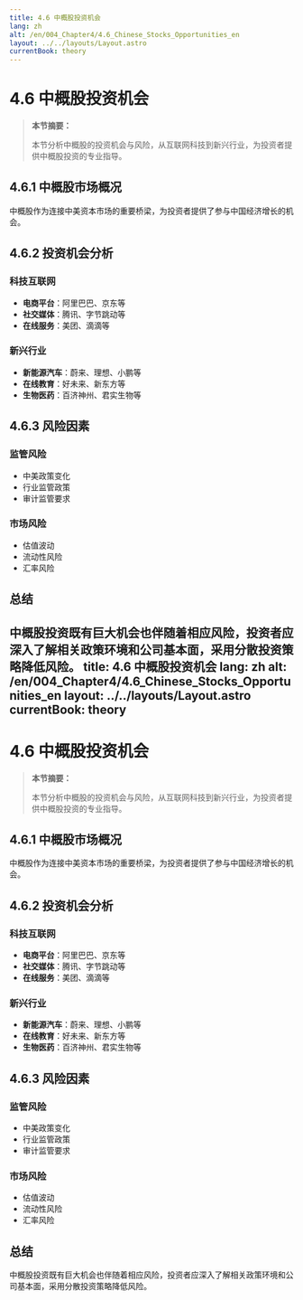 ```yaml
---
title: 4.6 中概股投资机会
lang: zh
alt: /en/004_Chapter4/4.6_Chinese_Stocks_Opportunities_en
layout: ../../layouts/Layout.astro
currentBook: theory
---
```


# 4.6 中概股投资机会

> **本节摘要：**
> 
> 本节分析中概股的投资机会与风险，从互联网科技到新兴行业，为投资者提供中概股投资的专业指导。

## 4.6.1 中概股市场概况

中概股作为连接中美资本市场的重要桥梁，为投资者提供了参与中国经济增长的机会。

## 4.6.2 投资机会分析

### 科技互联网
- **电商平台**：阿里巴巴、京东等
- **社交媒体**：腾讯、字节跳动等
- **在线服务**：美团、滴滴等

### 新兴行业
- **新能源汽车**：蔚来、理想、小鹏等
- **在线教育**：好未来、新东方等
- **生物医药**：百济神州、君实生物等

## 4.6.3 风险因素

### 监管风险
- 中美政策变化
- 行业监管政策
- 审计监管要求

### 市场风险
- 估值波动
- 流动性风险
- 汇率风险

## 总结

中概股投资既有巨大机会也伴随着相应风险，投资者应深入了解相关政策环境和公司基本面，采用分散投资策略降低风险。 
title: 4.6 中概股投资机会
lang: zh
alt: /en/004_Chapter4/4.6_Chinese_Stocks_Opportunities_en
layout: ../../layouts/Layout.astro
currentBook: theory
---

# 4.6 中概股投资机会

> **本节摘要：**
> 
> 本节分析中概股的投资机会与风险，从互联网科技到新兴行业，为投资者提供中概股投资的专业指导。

## 4.6.1 中概股市场概况

中概股作为连接中美资本市场的重要桥梁，为投资者提供了参与中国经济增长的机会。

## 4.6.2 投资机会分析

### 科技互联网
- **电商平台**：阿里巴巴、京东等
- **社交媒体**：腾讯、字节跳动等
- **在线服务**：美团、滴滴等

### 新兴行业
- **新能源汽车**：蔚来、理想、小鹏等
- **在线教育**：好未来、新东方等
- **生物医药**：百济神州、君实生物等

## 4.6.3 风险因素

### 监管风险
- 中美政策变化
- 行业监管政策
- 审计监管要求

### 市场风险
- 估值波动
- 流动性风险
- 汇率风险

## 总结

中概股投资既有巨大机会也伴随着相应风险，投资者应深入了解相关政策环境和公司基本面，采用分散投资策略降低风险。 
 
 
 
